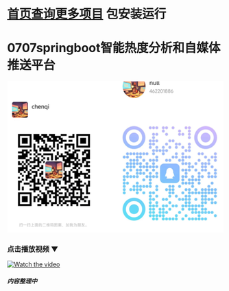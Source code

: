 # [首页查询更多项目](https://github.com/GraduationProject-springboot) 包安装运行


# 0707springboot智能热度分析和自媒体推送平台

![picture](https://raw.githubusercontent.com/GraduationProject-springboot/.github/main/img/wx.png)

### 点击播放视频 ▼
[![Watch the video](https://i.sstatic.net/Vp2cE.png)](https://www.bilibili.com/video/BV14HerezEwW?p=60)


#####   内容整理中  











